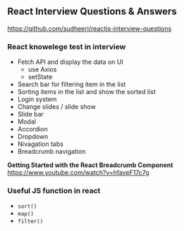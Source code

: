 ## React Interview Questions & Answers

https://github.com/sudheerj/reactjs-interview-questions

### React knowelege test in interview
- Fetch API and display the data on UI
  - use Axios
  - setState
- Search bar for filtering item in the list 
- Sorting items in the list and show the sorted list 
- Login system
- Change slides / slide show 
- Slide bar
- Modal
- Accordion
- Dropdown
- Nivagation tabs
- Breadcrumb navigation

**Getting Started with the React Breadcrumb Component** \
https://www.youtube.com/watch?v=hfaveF17c7g


### Useful JS function in react
- `sort()`
- `map()`
- `filter()`
